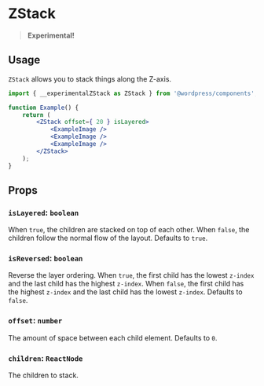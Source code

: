 # ZStack

> **Experimental!**

## Usage

`ZStack` allows you to stack things along the Z-axis.

```jsx
import { __experimentalZStack as ZStack } from '@wordpress/components';

function Example() {
	return (
		<ZStack offset={ 20 } isLayered>
			<ExampleImage />
			<ExampleImage />
			<ExampleImage />
		</ZStack>
	);
}
```

## Props

### `isLayered`: `boolean`

When `true`, the children are stacked on top of each other. When `false`, the children follow the normal flow of the layout. Defaults to `true`.

### `isReversed`: `boolean`

Reverse the layer ordering. When `true`, the first child has the lowest `z-index` and the last child has the highest `z-index`. When `false`, the first child has the highest `z-index` and the last child has the lowest `z-index`. Defaults to `false`.

### `offset`: `number`

The amount of space between each child element. Defaults to `0`.

### `children`: `ReactNode`

The children to stack.
